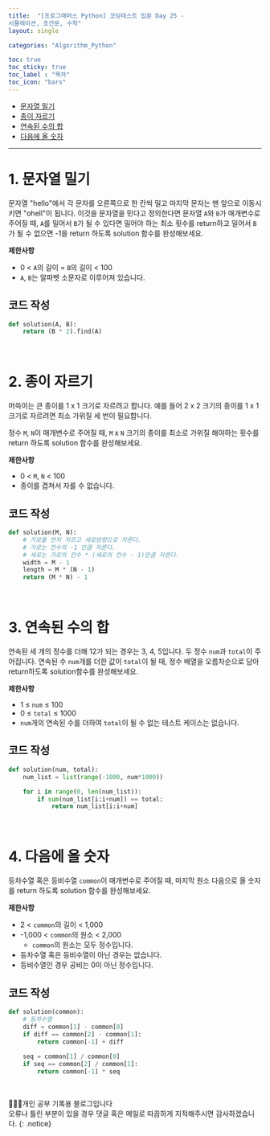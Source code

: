 ```yaml
---
title:  "[프로그래머스 Python] 코딩테스트 입문 Day 25 - 
시뮬레이션, 조건문, 수학"
layout: single

categories: "Algorithm_Python"

toc: true
toc_sticky: true
toc_label : "목차"
toc_icon: "bars"
---
```


- [문자열 밀기](https://school.programmers.co.kr/learn/courses/30/lessons/120921)
- [종이 자르기](https://school.programmers.co.kr/learn/courses/30/lessons/120922)
- [연속된 수의 합](https://school.programmers.co.kr/learn/courses/30/lessons/120923)
- [다음에 올 숫자]()

***

# <span class="half_HL">1. 문자열 밀기</span>
문자열 "hello"에서 각 문자를 오른쪽으로 한 칸씩 밀고 마지막 문자는 맨 앞으로 이동시키면 "ohell"이 됩니다. 이것을 문자열을 민다고 정의한다면 문자열 ```A```와 ```B```가 매개변수로 주어질 때, ```A```를 밀어서 ```B```가 될 수 있다면 밀어야 하는 최소 횟수를 return하고 밀어서 ```B```가 될 수 없으면 -1을 return 하도록 solution 함수를 완성해보세요.

**제한사항**
- 0 < ```A```의 길이 = ```B```의 길이 < 100
- ```A```, ```B```는 알파벳 소문자로 이루어져 있습니다.

## 코드 작성
```python
def solution(A, B):
    return (B * 2).find(A)
```

<br>

# <span class="half_HL">2. 종이 자르기</span>
머쓱이는 큰 종이를 1 x 1 크기로 자르려고 합니다. 예를 들어 2 x 2 크기의 종이를 1 x 1 크기로 자르려면 최소 가위질 세 번이 필요합니다.

정수 ```M```, ```N```이 매개변수로 주어질 때, ```M``` x ```N``` 크기의 종이를 최소로 가위질 해야하는 횟수를 return 하도록 solution 함수를 완성해보세요.

**제한사항**
- 0 < ```M```, ```N``` < 100
- 종이를 겹쳐서 자를 수 없습니다.


## 코드 작성
```python
def solution(M, N):
    # 가로를 먼저 자르고 세로방향으로 자른다.
    # 가로는 칸수의 -1 만큼 자른다.
    # 세로는 가로의 칸수 * (세로의 칸수 - 1)만큼 자른다.
    width = M - 1
    length = M * (N - 1)
    return (M * N) - 1
```

<br> 
 
# <span class="half_HL">3. 연속된 수의 합</span>
연속된 세 개의 정수를 더해 12가 되는 경우는 3, 4, 5입니다. 두 정수 ```num```과 ```total```이 주어집니다. 연속된 수 ```num```개를 더한 값이 ```total```이 될 때, 정수 배열을 오름차순으로 담아 return하도록 solution함수를 완성해보세요.

**제한사항**
- 1 ≤ ```num``` ≤ 100
- 0 ≤ ```total``` ≤ 1000
- ```num```개의 연속된 수를 더하여 ```total```이 될 수 없는 테스트 케이스는 없습니다.

## 코드 작성
```python
def solution(num, total):
    num_list = list(range(-1000, num*1000))

    for i in range(0, len(num_list)):
        if sum(num_list[i:i+num]) == total:
            return num_list[i:i+num]
```

<br> 
 
# <span class="half_HL">4. 다음에 올 숫자</span>
등차수열 혹은 등비수열 ```common```이 매개변수로 주어질 때, 마지막 원소 다음으로 올 숫자를 return 하도록 solution 함수를 완성해보세요.

**제한사항**
- 2 < ```common```의 길이 < 1,000
- -1,000 < ```common```의 원소 < 2,000
  - ```common```의 원소는 모두 정수입니다.
- 등차수열 혹은 등비수열이 아닌 경우는 없습니다.
- 등비수열인 경우 공비는 0이 아닌 정수입니다.

## 코드 작성
```python
def solution(common):
    # 등차수열
    diff = common[1] - common[0]
    if diff == common[2] - common[1]:
        return common[-1] + diff
    
    seq = common[1] / common[0]
    if seq == common[2] / common[1]:
        return common[-1] * seq
```

<br>

👩🏻‍💻개인 공부 기록용 블로그입니다
<br>오류나 틀린 부분이 있을 경우 댓글 혹은 메일로 따끔하게 지적해주시면 감사하겠습니다.
{: .notice}